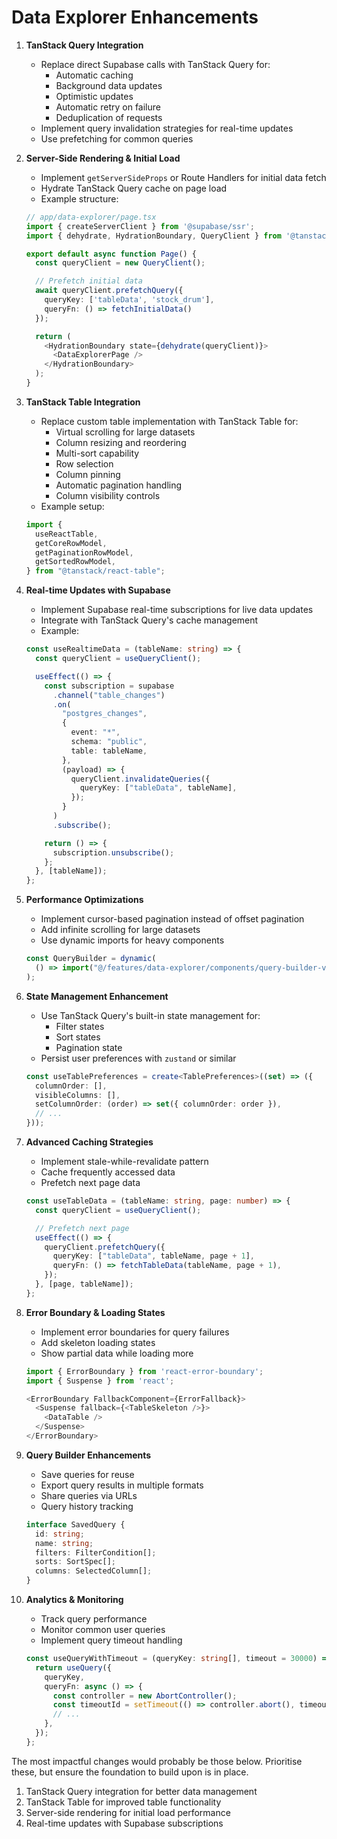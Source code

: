 # Data Explorer Enhancements

1. **TanStack Query Integration**

   - Replace direct Supabase calls with TanStack Query for:
     - Automatic caching
     - Background data updates
     - Optimistic updates
     - Automatic retry on failure
     - Deduplication of requests
   - Implement query invalidation strategies for real-time updates
   - Use prefetching for common queries

2. **Server-Side Rendering & Initial Load**

   - Implement `getServerSideProps` or Route Handlers for initial data fetch
   - Hydrate TanStack Query cache on page load
   - Example structure:

   ```ts
   // app/data-explorer/page.tsx
   import { createServerClient } from '@supabase/ssr';
   import { dehydrate, HydrationBoundary, QueryClient } from '@tanstack/react-query';

   export default async function Page() {
     const queryClient = new QueryClient();

     // Prefetch initial data
     await queryClient.prefetchQuery({
       queryKey: ['tableData', 'stock_drum'],
       queryFn: () => fetchInitialData()
     });

     return (
       <HydrationBoundary state={dehydrate(queryClient)}>
         <DataExplorerPage />
       </HydrationBoundary>
     );
   }
   ```

3. **TanStack Table Integration**

   - Replace custom table implementation with TanStack Table for:
     - Virtual scrolling for large datasets
     - Column resizing and reordering
     - Multi-sort capability
     - Row selection
     - Column pinning
     - Automatic pagination handling
     - Column visibility controls
   - Example setup:

   ```ts
   import {
     useReactTable,
     getCoreRowModel,
     getPaginationRowModel,
     getSortedRowModel,
   } from "@tanstack/react-table";
   ```

4. **Real-time Updates with Supabase**

   - Implement Supabase real-time subscriptions for live data updates
   - Integrate with TanStack Query's cache management
   - Example:

   ```ts
   const useRealtimeData = (tableName: string) => {
     const queryClient = useQueryClient();

     useEffect(() => {
       const subscription = supabase
         .channel("table_changes")
         .on(
           "postgres_changes",
           {
             event: "*",
             schema: "public",
             table: tableName,
           },
           (payload) => {
             queryClient.invalidateQueries({
               queryKey: ["tableData", tableName],
             });
           }
         )
         .subscribe();

       return () => {
         subscription.unsubscribe();
       };
     }, [tableName]);
   };
   ```

5. **Performance Optimizations**

   - Implement cursor-based pagination instead of offset pagination
   - Add infinite scrolling for large datasets
   - Use dynamic imports for heavy components

   ```ts
   const QueryBuilder = dynamic(
     () => import("@/features/data-explorer/components/query-builder-view")
   );
   ```

6. **State Management Enhancement**

   - Use TanStack Query's built-in state management for:
     - Filter states
     - Sort states
     - Pagination state
   - Persist user preferences with `zustand` or similar

   ```ts
   const useTablePreferences = create<TablePreferences>((set) => ({
     columnOrder: [],
     visibleColumns: [],
     setColumnOrder: (order) => set({ columnOrder: order }),
     // ...
   }));
   ```

7. **Advanced Caching Strategies**

   - Implement stale-while-revalidate pattern
   - Cache frequently accessed data
   - Prefetch next page data

   ```ts
   const useTableData = (tableName: string, page: number) => {
     const queryClient = useQueryClient();

     // Prefetch next page
     useEffect(() => {
       queryClient.prefetchQuery({
         queryKey: ["tableData", tableName, page + 1],
         queryFn: () => fetchTableData(tableName, page + 1),
       });
     }, [page, tableName]);
   };
   ```

8. **Error Boundary & Loading States**

   - Implement error boundaries for query failures
   - Add skeleton loading states
   - Show partial data while loading more

   ```ts
   import { ErrorBoundary } from 'react-error-boundary';
   import { Suspense } from 'react';

   <ErrorBoundary FallbackComponent={ErrorFallback}>
     <Suspense fallback={<TableSkeleton />}>
       <DataTable />
     </Suspense>
   </ErrorBoundary>
   ```

9. **Query Builder Enhancements**

   - Save queries for reuse
   - Export query results in multiple formats
   - Share queries via URLs
   - Query history tracking

   ```ts
   interface SavedQuery {
     id: string;
     name: string;
     filters: FilterCondition[];
     sorts: SortSpec[];
     columns: SelectedColumn[];
   }
   ```

10. **Analytics & Monitoring**

    - Track query performance
    - Monitor common user queries
    - Implement query timeout handling

    ```ts
    const useQueryWithTimeout = (queryKey: string[], timeout = 30000) => {
      return useQuery({
        queryKey,
        queryFn: async () => {
          const controller = new AbortController();
          const timeoutId = setTimeout(() => controller.abort(), timeout);
          // ...
        },
      });
    };
    ```

The most impactful changes would probably be those below. Prioritise these, but ensure the foundation to build upon is in place.

1. TanStack Query integration for better data management
2. TanStack Table for improved table functionality
3. Server-side rendering for initial load performance
4. Real-time updates with Supabase subscriptions
